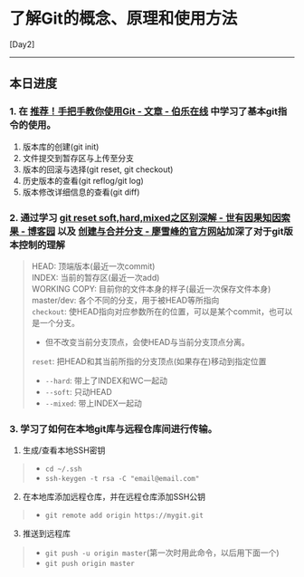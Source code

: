 # 了解Git的概念、原理和使用方法

[Day2]

* * *

## 本日进度

### 1. 在 [推荐！手把手教你使用Git - 文章 - 伯乐在线](http://blog.jobbole.com/78960/) 中学习了基本git指令的使用。

1. 版本库的创建(git init)
2. 文件提交到暂存区与上传至分支
3. 版本的回滚与选择(git reset, git checkout)
4. 历史版本的查看(git reflog/git log)
5. 版本修改详细信息的查看(git diff)

### 2. 通过学习 [git reset soft,hard,mixed之区别深解 - 世有因果知因索果 - 博客园](https://www.cnblogs.com/kidsitcn/p/4513297.html) 以及 [创建与合并分支 - 廖雪峰的官方网站](https://www.liaoxuefeng.com/wiki/0013739516305929606dd18361248578c67b8067c8c017b000/001375840038939c291467cc7c747b1810aab2fb8863508000)加深了对于git版本控制的理解

> HEAD: 顶端版本(最近一次commit)  
> INDEX: 当前的暂存区(最近一次add)  
> WORKING COPY: 目前你的文件本身的样子(最近一次保存文件本身)  
> master/dev: 各个不同的分支，用于被HEAD等所指向  
> `checkout`: 使HEAD指向对应参数所在的位置，可以是某个commit，也可以是一个分支。  
> + 但不改变当前分支顶点，会使HEAD与当前分支顶点分离。  
>
> `reset`: 把HEAD和其当前所指的分支顶点(如果存在)移动到指定位置  
> + `--hard`: 带上了INDEX和WC一起动  
> + `--soft`: 只动HEAD  
> + `--mixed`: 带上INDEX一起动

### 3. 学习了如何在本地git库与远程仓库间进行传输。

1. 生成/查看本地SSH密钥  
> + `cd ~/.ssh`
> + `ssh-keygen -t rsa -C "email@email.com"`

2. 在本地库添加远程仓库，并在远程仓库添加SSH公钥
> + `git remote add origin https://mygit.git`

3. 推送到远程库
> + `git push -u origin master`(第一次时用此命令，以后用下面一个)
> + `git push origin master`
